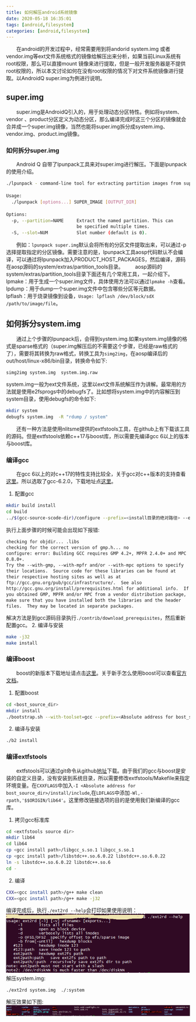 ```yaml
---
title: 如何解压android系统镜像
date: 2020-05-18 16:35:01
tags: [android,filesystem]
categories: [android,filesystem]
---
```

&emsp;&emsp;在android的开发过程中，经常需要用到将andorid system.img 或者 vendor.img等ext文件系统格式的镜像给解压出来分析，如果当前Linux系统有root权限，那么可以直接mount 镜像来进行提取，但是一般开发服务器是不提供root权限的，所以本文讨论如何在没有root权限的情况下对文件系统镜像进行提取。以AndroidQ super.img为例进行说明。
<!--more-->

## super.img
&emsp;&emsp;super.img是AndroidQ引入的，用于处理动态分区特性。例如将system、vendor
、product分区定义为动态分区，那么编译完成时这三个分区的镜像就会合并成一个super.img镜像，当然也能将super.img拆分成system.img、vendor.img、product.img镜像。

### 如何拆分super.img
&emsp;&emsp;Android Q 自带了lpunpack工具来对super.img进行解压。下面是lpunpack的使用介绍。
```bash
./lpunpack - command-line tool for extracting partition images from super

Usage:
  ./lpunpack [options...] SUPER_IMAGE [OUTPUT_DIR]

Options:
  -p, --partition=NAME     Extract the named partition. This can
                           be specified multiple times.
  -S, --slot=NUM           Slot number (default is 0).
```
&emsp;&emsp;例如：`lpunpack super.img`默认会将所有的分区文件提取出来，可以通过-p选择提取指定的分区镜像。需要注意的是，lpunpack工具aosp代码默认不会编译，可以通过将lpunpack加入PRODUCT_HOST_PACKAGES，然后编译，源码在aosp源码的system/extras/partition_tools目录。
&emsp;&emsp;aosp源码的system/extras/partition_tools目录下面还有几个常用工具，一起介绍下。  
lpmake：用于生成一个super.img文件，具体使用方法可以通过`lpmake -h`查看。  
lpdump：用于dump一个super.img文件中包含哪些分区等元数据。  
lpflash：用于烧录镜像到设备，`Usage: lpflash /dev/block/sdX /path/to/image/file`。

## 如何拆分system.img
&emsp;&emsp;通过上个步骤的lpunpack后，会得到system.img.如果system.img镜像的格式是sparse格式的（super.img解压后的不需要这个步骤，已经是raw格式的了），需要将其转换为raw格式，转换工具为`simg2img`，在aosp编译后的out/host/linux-x86/bin目录，转换命令如下:  
```
simg2img system.img  system.img.raw
```
system.img一般为ext文件系统，这里以ext文件系统解压作为讲解。最常用的方法就是使用e2fsprogs中的debugfs了。比如想将system.img中的内容解压到system目录，使用debugfs的命令如下:  
```bash
mkdir system
debugfs system.img  -R "rdump / system"
```
&emsp;&emsp;还有一种方法是使用nlitsme提供的extfstools工具，在github上有下载该工具的源码。但是extfstools依赖c++17与boost库，所以需要先编译gcc 6以上的版本与boost库。

### 编译gcc
&emsp;&emsp;在gcc 6以上的对c++17的特性支持比较全，关于gcc对c++版本的支持查看[这里](https://zh.cppreference.com/w/cpp/compiler_support)。所以选取了gcc-6.2.0，下载地址点[这里](https://ftp.gnu.org/gnu/gcc/gcc-6.2.0/gcc-6.2.0.tar.bz2)。  
1. 配置gcc  
```bash
mkdir build install
cd build
../$(gcc-source-scode-dir)/configure --prefix=<install目录的绝对路径> --enable-languages=c,c++
```
执行上面步骤的时候可能会出现如下报错:  
```
checking for objdir... .libs
checking for the correct version of gmp.h... no
configure: error: Building GCC requires GMP 4.2+, MPFR 2.4.0+ and MPC 0.8.0+.
Try the --with-gmp, --with-mpfr and/or --with-mpc options to specify
their locations.  Source code for these libraries can be found at
their respective hosting sites as well as at
ftp://gcc.gnu.org/pub/gcc/infrastructure/.  See also
http://gcc.gnu.org/install/prerequisites.html for additional info.  If
you obtained GMP, MPFR and/or MPC from a vendor distribution package,
make sure that you have installed both the libraries and the header
files.  They may be located in separate packages.
```
解决方法是到gcc源码目录执行`./contrib/download_prerequisites`，然后重新配置gcc。
2. 编译与安装
```bash
make -j32
make install
```

### 编译boost
&emsp;&emsp;boost的新版本下载地址请点击[这里](https://dl.bintray.com/boostorg/release/1.73.0/source/boost_1_73_0.tar.bz2)。关于新手怎么使用boost可以查看[官方文档](https://www.boost.org/doc/libs/1_73_0/more/getting_started/unix-variants.html)。

1. 配置boost  
```bash
cd <bost_source_dir>
mkdir install
./bootstrap.sh --with-toolset=gcc --prefix=<Absolute address for bost_source_dir>/install --with-libraries=all
```
2. 编译与安装  
```bash
./b2 install
```

### 编译extfstools
&emsp;&emsp;extfstools可以通过git命令从github[地址](https://github.com/nlitsme/extfstools.git)下载。由于我们的gcc与boost是安装的自定义目录，没有安装到系统目录，所以需要修改extfstools/Makefile来指定环境变量。在`CXXFLAGS`中加入`-I <Absolute address for bost_source_dir>/install/include`,在`LDFLAGS`中添加`-Wl,-rpath,'$$ORIGIN/lib64'`。这里修改链接选项的目的是使用我们新编译的gcc库。  
1. 拷贝gcc标准库  
```bash
cd <extfstools source dir>
mkdir lib64
cd lib64
cp <gcc install path>/libgcc_s.so.1 libgcc_s.so.1
cp <gcc install path>/libstdc++.so.6.0.22 libstdc++.so.6.0.22
ln -s libstdc++.so.6.0.22 libstdc++.so.6
cd -
```

2. 编译  
```bash
CXX=<gcc install path>/g++ make clean
CXX=<gcc install path>/g++ make -j32
```
编译完成后，执行`./ext2rd --help`会打印如果使用说明：  
![](/images/ext2rd_help.png)
解压system.img:  
```bash
./ext2rd system.img  ./:system
```
解压效果如下图:  
![](/images/system_filelist.png)
